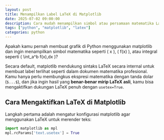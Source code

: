 ```yaml
---
layout: post
title: Menampilkan Label LaTeX di Matplotlib
date: 2025-07-02 09:00:00
description: Cara mudah menampilkan simbol atau persamaan matematika LaTeX pada label plot matplotlib dengan dukungan usetex.
tags: ["python", "matplotlib", "latex"]
categories: python
---
```


Apakah kamu pernah membuat grafik di Python menggunakan matplotlib dan ingin menampilkan simbol matematika seperti \( x \), \( f(x) \), atau integral seperti \( \int_a^b f(x)\,dx \)? 

Secara default, matplotlib mendukung sintaks LaTeX secara internal untuk membuat label terlihat seperti dalam dokumen matematika profesional. Kamu hanya perlu membungkus ekspresi matematika dengan tanda dolar (`$...$`), dan jika ingin hasil yang **benar-benar mirip LaTeX asli**, kamu bisa mengaktifkan dukungan LaTeX penuh dengan `usetex=True`.

## Cara Mengaktifkan LaTeX di Matplotlib

Langkah pertama adalah mengatur konfigurasi matplotlib agar menggunakan LaTeX untuk merender teks:

```python
import matplotlib as mpl
mpl.rcParams['text.usetex'] = True
```
